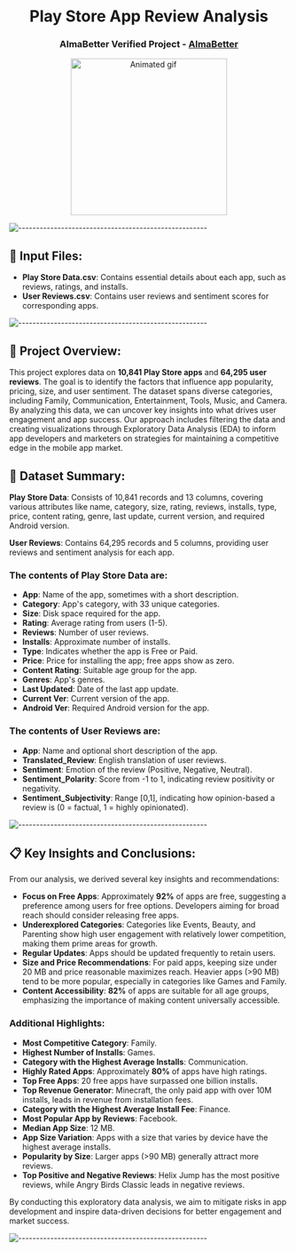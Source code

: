 <h1 align="center"> Play Store App Review Analysis</h1>
<h3 align="center"> AlmaBetter Verified Project - <a href="https://www.almabetter.com/"> AlmaBetter </a> </h3>

<p align="center"> 
<img src="GIF/google play.gif" alt="Animated gif" height="282px">
</p>

![-----------------------------------------------------](https://raw.githubusercontent.com/andreasbm/readme/master/assets/lines/rainbow.png)

## 📂 Input Files:
- **Play Store Data.csv**: Contains essential details about each app, such as reviews, ratings, and installs.
- **User Reviews.csv**: Contains user reviews and sentiment scores for corresponding apps.

![-----------------------------------------------------](https://raw.githubusercontent.com/andreasbm/readme/master/assets/lines/rainbow.png)

## 📖 Project Overview:
This project explores data on **10,841 Play Store apps** and **64,295 user reviews**. The goal is to identify the factors that influence app popularity, pricing, size, and user sentiment. The dataset spans diverse categories, including Family, Communication, Entertainment, Tools, Music, and Camera. By analyzing this data, we can uncover key insights into what drives user engagement and app success. Our approach includes filtering the data and creating visualizations through Exploratory Data Analysis (EDA) to inform app developers and marketers on strategies for maintaining a competitive edge in the mobile app market.

## 📝 Dataset Summary:

**Play Store Data**: Consists of 10,841 records and 13 columns, covering various attributes like name, category, size, rating, reviews, installs, type, price, content rating, genre, last update, current version, and required Android version.

**User Reviews**: Contains 64,295 records and 5 columns, providing user reviews and sentiment analysis for each app.

### The contents of Play Store Data are:
- **App**: Name of the app, sometimes with a short description.
- **Category**: App's category, with 33 unique categories.
- **Size**: Disk space required for the app.
- **Rating**: Average rating from users (1-5).
- **Reviews**: Number of user reviews.
- **Installs**: Approximate number of installs.
- **Type**: Indicates whether the app is Free or Paid.
- **Price**: Price for installing the app; free apps show as zero.
- **Content Rating**: Suitable age group for the app.
- **Genres**: App's genres.
- **Last Updated**: Date of the last app update.
- **Current Ver**: Current version of the app.
- **Android Ver**: Required Android version for the app.

### The contents of User Reviews are:
- **App**: Name and optional short description of the app.
- **Translated_Review**: English translation of user reviews.
- **Sentiment**: Emotion of the review (Positive, Negative, Neutral).
- **Sentiment_Polarity**: Score from -1 to 1, indicating review positivity or negativity.
- **Sentiment_Subjectivity**: Range [0,1], indicating how opinion-based a review is (0 = factual, 1 = highly opinionated).

![-----------------------------------------------------](https://raw.githubusercontent.com/andreasbm/readme/master/assets/lines/rainbow.png)

## 📋 Key Insights and Conclusions:
From our analysis, we derived several key insights and recommendations:
- **Focus on Free Apps**: Approximately **92%** of apps are free, suggesting a preference among users for free options. Developers aiming for broad reach should consider releasing free apps.
- **Underexplored Categories**: Categories like Events, Beauty, and Parenting show high user engagement with relatively lower competition, making them prime areas for growth.
- **Regular Updates**: Apps should be updated frequently to retain users.
- **Size and Price Recommendations**: For paid apps, keeping size under 20 MB and price reasonable maximizes reach. Heavier apps (>90 MB) tend to be more popular, especially in categories like Games and Family.
- **Content Accessibility**: **82%** of apps are suitable for all age groups, emphasizing the importance of making content universally accessible.
  
### Additional Highlights:
- **Most Competitive Category**: Family.
- **Highest Number of Installs**: Games.
- **Category with the Highest Average Installs**: Communication.
- **Highly Rated Apps**: Approximately **80%** of apps have high ratings.
- **Top Free Apps**: 20 free apps have surpassed one billion installs.
- **Top Revenue Generator**: Minecraft, the only paid app with over 10M installs, leads in revenue from installation fees.
- **Category with the Highest Average Install Fee**: Finance.
- **Most Popular App by Reviews**: Facebook.
- **Median App Size**: 12 MB.
- **App Size Variation**: Apps with a size that varies by device have the highest average installs.
- **Popularity by Size**: Larger apps (>90 MB) generally attract more reviews.
- **Top Positive and Negative Reviews**: Helix Jump has the most positive reviews, while Angry Birds Classic leads in negative reviews.

By conducting this exploratory data analysis, we aim to mitigate risks in app development and inspire data-driven decisions for better engagement and market success.

![-----------------------------------------------------](https://raw.githubusercontent.com/andreasbm/readme/master/assets/lines/rainbow.png)
